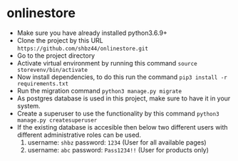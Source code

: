 # onlinestore

- Make sure you have already installed python3.6.9+
- Clone the project by this URL `https://github.com/shbz44/onlinestore.git`
- Go to the project directory
- Activate virtual environment by running this command `source storevenv/bin/activate`
- Now install dependencies, to do this run the command `pip3 install -r requirements.txt`
- Run the migration command `python3 manage.py migrate`
- As postgres database is used in this project, make sure to have it in your system.
- Create a superuser to use the functionality by this command `python3 manage.py createsuperuser`
- If the existing database is accesible then below two different users with different administrative roles can be used.
    1. username: `shbz`   password: `1234`  (User for all available pages)
    2. username: `abc`   password: `Pass1234!!` (User for products only)


